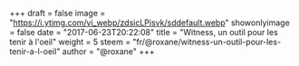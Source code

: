 +++
draft = false
image = "https://i.ytimg.com/vi_webp/zdsicLPisvk/sddefault.webp"
showonlyimage = false
date = "2017-06-23T20:22:08"
title = "Witness, un outil pour les tenir à l'oeil"
weight = 5
steem = "fr/@roxane/witness-un-outil-pour-les-tenir-a-l-oeil"
author = "@roxane"
+++

<!--more-->
